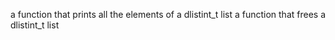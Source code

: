 a function that prints all the elements of a dlistint_t list
 a function that frees a dlistint_t list
